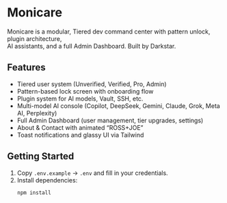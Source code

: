 # Monicare

Monicare is a modular, Tiered dev command center with pattern unlock, plugin architecture,  
AI assistants, and a full Admin Dashboard. Built by Darkstar.

## Features

- Tiered user system (Unverified, Verified, Pro, Admin)  
- Pattern-based lock screen with onboarding flow  
- Plugin system for AI models, Vault, SSH, etc.  
- Multi-model AI console (Copilot, DeepSeek, Gemini, Claude, Grok, Meta AI, Perplexity)  
- Full Admin Dashboard (user management, tier upgrades, settings)  
- About & Contact with animated “ROSS+JOE”  
- Toast notifications and glassy UI via Tailwind

## Getting Started

1. Copy `.env.example` → `.env` and fill in your credentials.  
2. Install dependencies:  
   ```bash
   npm install
